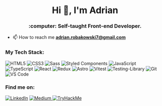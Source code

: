 <h1 align="center">Hi 👋, I'm Adrian</h1>
<h3 align="center">:computer: Self-taught Front-end Developer.</h3>

- 📫 How to reach me **adrian.robakowski7@gmail.com**

<h3 align="left">My Tech Stack:</h3>

![HTML5](https://img.shields.io/badge/-HTML5-%23E44D27?style=flat-square&logo=html5&logoColor=ffffff)
![CSS3](https://img.shields.io/badge/-CSS3-%231572B6?style=flat-square&logo=css3)
![Sass](https://img.shields.io/badge/-Sass-%23CC6699?style=flat-square&logo=sass&logoColor=ffffff)
  <img alt="Styled Components" src="https://img.shields.io/badge/-Styled_Components-db7092?style=flat-square&logo=styled-components&logoColor=white" />
![JavaScript](https://img.shields.io/badge/-JavaScript-%23F7DF1C?style=flat-square&logo=javascript&logoColor=000000&labelColor=%23F7DF1C&color=%23FFCE5A)
![TypeScript](https://img.shields.io/badge/-TypeScript-007ACC?style=flat-square&logo=typescript&logoColor=white)
 <img alt="React" src="https://img.shields.io/badge/-React-45b8d8?style=flat-square&logo=react&logoColor=white" />
 <img alt="Redux" src="https://img.shields.io/badge/-Redux-764ABC?style=flat-square&logo=redux&logoColor=white" />
 <img alt="Astro" src="https://img.shields.io/badge/-Astro-BC52EE?style=flat-square&logo=astro&logoColor=white"/>
 <img alt="Vitest" src="https://img.shields.io/badge/-Vitest-green?style=flat-square&logo=vitest&logoColor=white" />
 <img alt="Testing-Library" src="https://img.shields.io/badge/-TestingLibrary-%23E33332?style=flat-square&logo=testing-library&logoColor=white"/>
![Git](https://img.shields.io/badge/-Git-%23F05032?style=flat-square&logo=git&logoColor=%23ffffff)
![VS Code](https://img.shields.io/badge/-VSCode-%23007ACC?style=flat-square&logo=visual-studio-code)

<h3 align="left">Find me on:</h3>
<a href="https://www.linkedin.com/in/adrian-robakowski-5a1a58276/" target="_blank"><img alt="LinkedIn" src="https://img.shields.io/badge/linkedin-%230077B5.svg?&style=for-the-badge&logo=linkedin&logoColor=white" /></a>
<a href="https://www.codewars.com/users/ARobakowski" target="_blank"><img alt="Medium" src="https://img.shields.io/badge/Codewars-B1361E?style=for-the-badge&logo=codewars&logoColor=grey" />
  
<img href="https://tryhackme.com/p/adrian.robakowsk" src="https://tryhackme-badges.s3.amazonaws.com/adrian.robakowsk.png" alt="TryHackMe">
